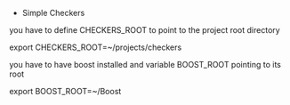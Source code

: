 + Simple Checkers

you have to define CHECKERS_ROOT to point to the project root directory

export CHECKERS_ROOT=~/projects/checkers

you have to have boost installed and variable BOOST_ROOT pointing to its root

export BOOST_ROOT=~/Boost

